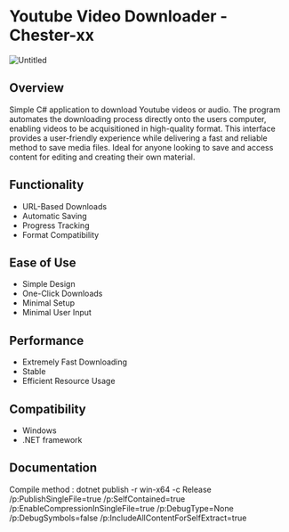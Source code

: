 # Youtube Video Downloader - Chester-xx

![Untitled](https://github.com/user-attachments/assets/ddeb9d11-eac8-4d4a-bf2d-2d8a457057d5)

## Overview
Simple C# application to download Youtube videos or audio. The program automates the downloading process directly onto the users computer, enabling videos to be acquisitioned in high-quality format. This interface provides a user-friendly experience while delivering a fast and reliable method to save media files. Ideal for anyone looking to save and access content for editing and creating their own material.

## Functionality
- URL-Based Downloads
- Automatic Saving
- Progress Tracking
- Format Compatibility

## Ease of Use
- Simple Design
- One-Click Downloads
- Minimal Setup
- Minimal User Input

## Performance
- Extremely Fast Downloading
- Stable
- Efficient Resource Usage

## Compatibility
- Windows
- .NET framework

## Documentation
Compile method : dotnet publish -r win-x64 -c Release /p:PublishSingleFile=true /p:SelfContained=true /p:EnableCompressionInSingleFile=true /p:DebugType=None /p:DebugSymbols=false /p:IncludeAllContentForSelfExtract=true
